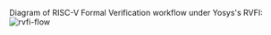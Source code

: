 Diagram of RISC-V Formal Verification workflow under Yosys's RVFI:
![rvfi-flow](https://github.com/user-attachments/assets/f595b617-04b8-4215-ac28-aa285bb53b2c)
